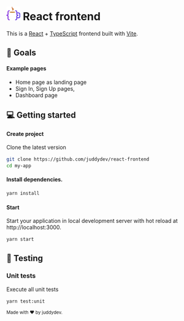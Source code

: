 # <img src="./docs/assets/logo.png" alt="drawing" style="height:36px;"/> React frontend


This is a [React](https://reactjs.org) + [TypeScript](https://www.typescriptlang.org/) frontend built with [Vite](https://vitejs.dev). 


## 🎯 Goals

#### Example pages
- Home page as landing page
- Sign In, Sign Up pages,
- Dashboard page

## 💻 Getting started

#### Create project

Clone the latest version

```bash
git clone https://github.com/juddydev/react-frontend
cd my-app
```

#### Install dependencies.

```bash
yarn install
```

#### Start

Start your application in local development server with hot reload at http://localhost:3000.

```bash
yarn start
```

## 🤖 Testing

### Unit tests

Execute all unit tests

```bash
yarn test:unit
```
<sup>Made with ♥ by juddydev.</sup>

